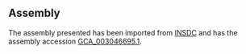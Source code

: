 
Assembly
--------

The assembly presented has been imported from 
[INSDC](http://www.insdc.org) and has the assembly accession
[GCA\_003046695.1](http://www.ebi.ac.uk/ena/data/view/GCA_003046695.1).

